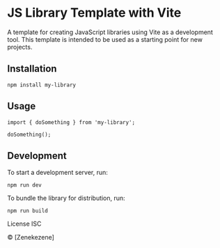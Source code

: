# JS Library Template with Vite
A template for creating JavaScript libraries using Vite as a development tool. This template is intended to be used as a starting point for new projects.

## Installation

```
npm install my-library
```

## Usage

```
import { doSomething } from 'my-library';

doSomething();
```

## Development
To start a development server, run:

```
npm run dev
```


To bundle the library for distribution, run:

```
npm run build
```

License ISC

© [Zenekezene]
